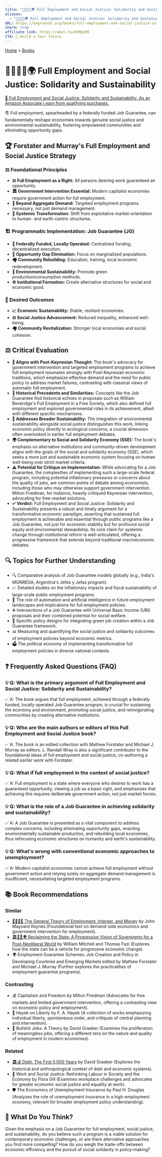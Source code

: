 ```yaml
---
title: "🧑‍🤝‍🧑✅🌍 Full Employment and Social Justice: Solidarity and Sustainability"
aliases:
  - "🧑‍🤝‍🧑✅🌍 Full Employment and Social Justice: Solidarity and Sustainability"
URL: https://bagrounds.org/books/full-employment-and-social-justice-solidarity-and-sustainability
share: true
affiliate link: https://amzn.to/4hMqzW9
CTA: 🤝 Build a fair future.
---
```

[Home](../index.md) > [Books](./index.md)  
# 🧑‍🤝‍🧑✅🌍 Full Employment and Social Justice: Solidarity and Sustainability  
[🛒 Full Employment and Social Justice: Solidarity and Sustainability. As an Amazon Associate I earn from qualifying purchases.](https://amzn.to/4hMqzW9)  
  
🌎 Full employment, spearheaded by a federally funded Job Guarantee, can fundamentally reshape economies towards genuine social justice and environmental sustainability, fostering empowered communities and eliminating opportunity gaps.  
  
## 🏆 Forstater and Murray's Full Employment and Social Justice Strategy  
  
### ⚖️ Foundational Principles  
* **⚖️ Full Employment as a Right:** All persons desiring work guaranteed an opportunity.  
* **🏛️ Government Intervention Essential:** Modern capitalist economies require government action for full employment.  
* **🎯 Beyond Aggregate Demand:** Targeted employment programs necessary, not just demand management.  
* **🔄 Systemic Transformation:** Shift from exploitative market-orientation to human- and earth-centric structures.  
  
### 🏗️ Programmatic Implementation: Job Guarantee (JG)  
* **🏢 Federally Funded, Locally Operated:** Centralized funding, decentralized execution.  
* **🎯 Opportunity Gap Elimination:** Focus on marginalized populations.  
* **🏘️ Community Rebuilding:** Education, training, local economic redevelopment.  
* **🌱 Environmental Sustainability:** Promote green production/consumption methods.  
* **⚙️ Institutional Formation:** Create alternative structures for social and economic good.  
  
### 🔄 Desired Outcomes  
* **📈 Economic Sustainability:** Stable, resilient economies.  
* **⚖️ Social Justice Advancement:** Reduced inequality, enhanced well-being.  
* **🏘️ Community Revitalization:** Stronger local economies and social cohesion.  
  
## ⚖️ Critical Evaluation  
  
* **🤝 Aligns with Post-Keynesian Thought:** The book's advocacy for government intervention and targeted employment programs to achieve full employment resonates strongly with Post-Keynesian economic traditions, which emphasize effective demand and the need for public policy to address market failures, contrasting with classical views of automatic full employment.  
* **📜 Historical Precedents and Similarities:** Concepts like the Job Guarantee find historical echoes in proposals such as William Beveridge's Full Employment in a Free Society, which also defined full employment and explored governmental roles in its achievement, albeit with different specific mechanisms.  
* **🌱 Addresses Broader Sustainability:** The integration of environmental sustainability alongside social justice distinguishes this work, linking economic policy directly to ecological concerns, a crucial dimension often overlooked in earlier full employment debates.  
* **🌍 Complementary to Social and Solidarity Economy (SSE):** The book's emphasis on alternative institutions and community-driven development aligns with the goals of the social and solidarity economy (SSE), which seeks a more just and sustainable economic system focusing on human well-being over strict market criteria.  
* **⚠️ Potential for Critique on Implementation:** While advocating for a Job Guarantee, the complexities of implementing such a large-scale federal program, including potential inflationary pressures or concerns about the quality of jobs, are common points of debate among economists, including those who may otherwise support government intervention. Milton Friedman, for instance, heavily critiqued Keynesian intervention, advocating for free-market solutions.  
* **✅ Verdict:** Full Employment and Social Justice: Solidarity and Sustainability presents a robust and timely argument for a transformative economic paradigm, asserting that sustained full employment is achievable and essential through public programs like a Job Guarantee, not just for economic stability but for profound social equity and environmental stewardship. Its core claim for systemic change through institutional reform is well-articulated, offering a progressive framework that extends beyond traditional macroeconomic debates.  
  
## 🔍 Topics for Further Understanding  
  
* 🔍 Comparative analysis of Job Guarantee models globally (e.g., India's MGNREGA, Argentina's Jefes y Jefas program).  
* 📈 Detailed studies on the inflationary impacts and fiscal sustainability of large-scale public employment programs.  
* 🤖 The role of automation and artificial intelligence in future employment landscapes and implications for full employment policies.  
* ➕ Intersections of a Job Guarantee with Universal Basic Income (UBI) proposals and their combined potential for social welfare.  
* 🌱 Specific policy designs for integrating green job creation within a Job Guarantee framework.  
* 📊 Measuring and quantifying the social justice and solidarity outcomes of employment policies beyond economic metrics.  
* 🗳️ The political economy of implementing transformative full employment policies in diverse national contexts.  
  
## ❓ Frequently Asked Questions (FAQ)  
  
### 💡 Q: What is the primary argument of Full Employment and Social Justice: Solidarity and Sustainability?  
✅ A: The book argues that full employment, achieved through a federally funded, locally operated Job Guarantee program, is crucial for sustaining the economy and environment, promoting social justice, and reinvigorating communities by creating alternative institutions.  
  
### 💡 Q: Who are the main authors or editors of this Full Employment and Social Justice book?  
✅ A: The book is an edited collection with Mathew Forstater and Michael J. Murray as editors. L. Randall Wray is also a significant contributor to the foundational ideas of full employment and social justice, co-authoring a related earlier work with Forstater.  
  
### 💡 Q: What if full employment in the context of social justice?  
✅ A: Full employment is a state where everyone who desires to work has a guaranteed opportunity, viewing a job as a basic right, and emphasizes that achieving this requires deliberate government action, not just market forces.  
  
### 💡 Q: What is the role of a Job Guarantee in achieving solidarity and sustainability?  
✅ A: A Job Guarantee is presented as a vital component to address complex concerns, including eliminating opportunity gaps, enacting environmentally sustainable production, and rebuilding local economies, thus refocusing economic structures on humanity and earth's sustainability.  
  
### 💡 Q: What's wrong with conventional economic approaches to unemployment?  
✅ A: Modern capitalist economies cannot achieve full employment without government action and relying solely on aggregate demand management is insufficient, necessitating targeted employment programs.  
  
## 📚 Book Recommendations  
  
### Similar  
* [🧑‍💼🏦💸 The General Theory of Employment, Interest, and Money](./the-general-theory-of-employment-interest-and-money.md) by John Maynard Keynes (Foundational text on demand-side economics and government intervention for employment).  
* [🏛️🔄✊🌍 Reclaiming the State: A Progressive Vision of Sovereignty for a Post-Neoliberal World](./reclaiming-the-state.md) by William Mitchell and Thomas Fazi (Explores how the state can be a vehicle for progressive economic change).  
* 🌍 Employment Guarantee Schemes: Job Creation and Policy in Developing Countries and Emerging Markets edited by Mathew Forstater and Michael J. Murray (Further explores the practicalities of employment guarantee programs).  
  
### Contrasting  
* 💰 Capitalism and Freedom by Milton Friedman (Advocates for free markets and limited government intervention, offering a contrasting view on economic policy and employment).  
* 👤 Hayek on Liberty by F. A. Hayek (A collection of works emphasizing individual liberty, spontaneous order, and critiques of central planning and intervention).  
* 🤯 Bullshit Jobs: A Theory by David Graeber (Examines the proliferation of meaningless jobs, offering a different lens on the nature and quality of employment in modern economies).  
  
### Related  
* [🏛️💰 Debt: The First 5,000 Years](./debt-the-first-5000-years.md) by David Graeber (Explores the historical and anthropological context of debt and economic systems).  
* 🤝 Work and Social Justice: Rethinking Labour in Society and the Economy by Flora Gill (Examines workplace challenges and advocates for greater economic social justice and equality at work).  
* 🛡️ The Economics of Unemployment Insurance by Paul H. Douglas (Analyzes the role of unemployment insurance in a high-employment economy, relevant for broader employment policy understanding).  
  
## 🫵 What Do You Think?  
  
Given the emphasis on a Job Guarantee for full employment, social justice, and sustainability, do you believe such a program is a viable solution for contemporary economic challenges, or are there alternative approaches you find more compelling? How do you weigh the trade-offs between economic efficiency and the pursuit of social solidarity in policy-making?